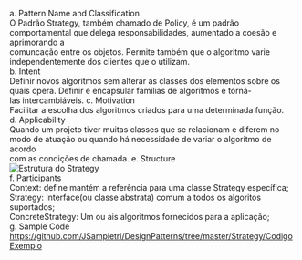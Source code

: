 a. Pattern Name and Classification<br/>
O Padrão Strategy, também chamado de Policy, é um padrão comportamental que delega responsabilidades, aumentado a coesão e aprimorando a<br/> comuncação entre os objetos. Permite também que o algoritmo varie independentemente dos clientes que o utilizam.<br/>
b. Intent<br/>
Definir novos algoritmos sem alterar as classes dos elementos sobre os quais opera. Definir e encapsular famílias de algoritmos e torná-<br/> las intercambiáveis.
c. Motivation<br/>
Facilitar a escolha dos algoritmos criados para uma determinada função.<br/>
d. Applicability<br/>
Quando um projeto tiver muitas classes que se relacionam e diferem no modo de atuação ou quando há necessidade de variar o algoritmo de acordo<br/> com as condições de chamada.
e. Structure<br/>
![Estrutura do Strategy](https://github.com/JSampietri/DesignPatterns/tree/master/Strategy/estrutura.png?raw=true)<br/>
f. Participants<br/>
Context: define  mantém a referência para uma classe Strategy específica;<br/>
Strategy: Interface(ou classe abstrata) comum a todos os algoritos suportados;<br/>
ConcreteStrategy: Um ou ais algoritmos fornecidos para a aplicação;<br/>
g. Sample Code<br/>
https://github.com/JSampietri/DesignPatterns/tree/master/Strategy/CodigoExemplo<br/>
